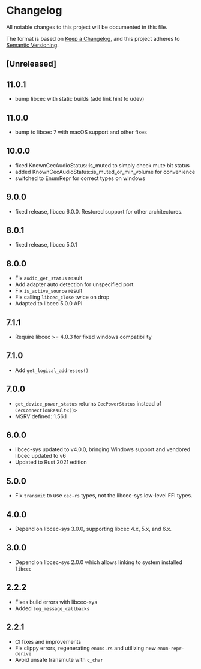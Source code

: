 # Changelog

All notable changes to this project will be documented in this file.

The format is based on [Keep a Changelog](https://keepachangelog.com/en/1.0.0/),
and this project adheres to [Semantic Versioning](https://semver.org/spec/v2.0.0.html).

## [Unreleased]

## 11.0.1

- bump libcec with static builds (add link hint to udev)

## 11.0.0

- bump to libcec 7 with macOS support and other fixes

## 10.0.0

- fixed KnownCecAudioStatus::is_muted to simply check mute bit status
- added KnownCecAudioStatus::is_muted_or_min_volume for convenience
- switched to EnumRepr for correct types on windows

## 9.0.0

- fixed release, libcec 6.0.0. Restored support for other architectures.

## 8.0.1

- fixed release, libcec 5.0.1

## 8.0.0

- Fix `audio_get_status` result
- Add adapter auto detection for unspecified port
- Fix `is_active_source` result
- Fix calling `libcec_close` twice on drop
- Adapted to libcec 5.0.0 API

## 7.1.1

- Require libcec >= 4.0.3 for fixed windows compatibility

## 7.1.0

- Add `get_logical_addresses()`

## 7.0.0

- `get_device_power_status` returns `CecPowerStatus` instead of `CecConnectionResult<()>`
- MSRV defined: 1.56.1

## 6.0.0

- libcec-sys updated to v4.0.0, bringing Windows support and vendored libcec updated to v6
- Updated to Rust 2021 edition

## 5.0.0

- Fix `transmit` to use `cec-rs` types, not the libcec-sys low-level FFI types.

## 4.0.0

- Depend on libcec-sys 3.0.0, supporting libcec 4.x, 5.x, and 6.x.

## 3.0.0

- Depend on libcec-sys 2.0.0 which allows linking to system installed `libcec`

## 2.2.2

- Fixes build errors with libcec-sys
- Added `log_message_callbacks`

## 2.2.1

- CI fixes and improvements
- Fix clippy errors, regenerating `enums.rs` and utilizing new `enum-repr-derive`
- Avoid unsafe transmute with `c_char`
